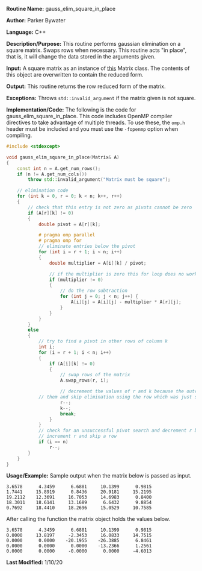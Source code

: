 **Routine Name:** gauss_elim_square_in_place 

**Author:** Parker Bywater

**Language:** C++

**Description/Purpose:** This routine performs gaussian elimination on a square matrix. Swaps rows when necessary. This routine acts "in place", that is, it will change
the data stored in the arguments given. 

**Input:** A square matrix as an instance of [this](./src/Matrix.cpp) Matrix class. The contents of this object are overwritten to contain the reduced form.  
 
**Output:** This routine returns the row reduced form of the matrix. 

**Exceptions:** Throws `std::invalid_argument` if the matrix given is not square.

**Implementation/Code:** The following is the code for gauss_elim_square_in_place. This code includes OpenMP compiler directives to take advantage of multiple threads. To use these, the `omp.h` header
must be included and you must use the `-fopenmp` option when compiling.   


```C++ 
#include <stdexcept>

void gauss_elim_square_in_place(Matrix& A)
{
    const int n = A.get_num_rows(); 
    if (n != A.get_num_cols())
        throw std::invalid_argument("Matrix must be square");

    // elimination code
    for (int k = 0, r = 0; k < n; k++, r++) 
    {
        // check that this entry is not zero as pivots cannot be zero
        if (A[r][k] != 0) 
        {
            double pivot = A[r][k];

            # pragma omp parallel
            # pragma omp for 
            // eliminate entries below the pivot
            for (int i = r + 1; i < n; i++) 
            {
                double multiplier = A[i][k] / pivot;

                // if the multiplier is zero this for loop does no work
                if (multiplier != 0) 
                {
                    // do the row subtraction
                    for (int j = 0; j < n; j++) {
                        A[i][j] = A[i][j] - multiplier * A[r][j];
                    }
                }
            }
        }
        else 
        {
            // try to find a pivot in other rows of column k
            int i;
            for (i = r + 1; i < n; i++) 
            {
                if (A[i][k] != 0) 
                {
                    // swap rows of the matrix
                    A.swap_rows(r, i); 

                    // decrement the values of r and k because the outermost for loop will increment
		    // them and skip elimination using the row which was just swapped
                    r--;
                    k--;
                    break;
                }
            }
            // check for an unsuccessful pivot search and decrement r because the outer for loop will
            // increment r and skip a row
            if (i == n)
                r--;
        }
    }
}
```

**Usage/Example:** Sample output when the matrix below is passed as input.  
    
    3.6578	    4.3459	    6.6881	   10.1399	    0.9815	
    1.7441	   15.8919	    0.8436	   20.9181	   15.2195	
    19.2112	   12.3691	   16.7053	   14.6983	    0.8400	
    18.3011	   18.6141	   13.1689	    6.6432	    9.8854	
    0.7692	   18.4410	   18.2696	   15.0529	   10.7585
     
After calling the function the matrix object holds the values below.

    3.6578	    4.3459	    6.6881	   10.1399	    0.9815	
    0.0000	   13.8197	   -2.3453	   16.0833	   14.7515	
    0.0000	    0.0000	  -20.1955	  -26.3885	    6.8461	
    0.0000	    0.0000	    0.0000	  -13.2366	    1.2561	
    0.0000	    0.0000	   -0.0000	    0.0000	   -4.6013 

**Last Modified:** 1/10/20 
